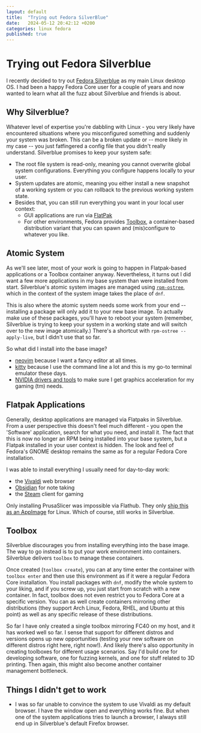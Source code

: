 ```yaml
---
layout: default
title:  "Trying out Fedora SilverBlue"
date:   2024-05-12 20:42:12 +0200
categories: linux fedora
published: true
---
```

# Trying out Fedora Silverblue

I recently decided to try out [Fedora Silverblue](https://fedoraproject.org/atomic-desktops/silverblue/) as my main Linux desktop OS. I had been a happy Fedora Core user for a couple of years and now wanted to learn what all the fuzz about Silverblue and friends is about.

## Why Silverblue?

Whatever level of expertise you're dabbling with Linux - you very likely have encountered situations where you misconfigured something and suddenly your system was broken. This can be a broken update or -- more likely in my case -- you just fatfingered a config file that you didn't really understand. Silverblue promises to keep your system safe:

- The root file system is read-only, meaning you cannot overwrite global system configurations. Everything you configure happens locally to your user.
- System updates are atomic, meaning you either install a new snapshot of a working system or you can rollback to the previous working system state.
- Besides that, you can still run everything you want in your local user context:
  - GUI applications are run via [FlatPak](https://www.flatpak.org)
  - For other environments, Fedora provides [Toolbox](https://docs.fedoraproject.org/en-US/fedora-silverblue/toolbox/), a container-based distribution variant that you can spawn and (mis)configure to whatever you like.

## Atomic System

As we'll see later, most of your work is going to happen in Flatpak-based applications or a Toolbox container anyway. Nevertheless, it turns out I did want a few more applications in my base system than were installed from start. Silverblue's atomic system images are managed using [`rpm-ostree`](https://coreos.github.io/rpm-ostree/), which in the context of the system image takes the place of `dnf`.

This is also where the atomic system needs some work from your end -- installing a package will only add it to your new base image. To actually make use of these packages, you'll have to reboot your system (remember, Silverblue is trying to keep your system in a working state and will switch over to the new image atomically.) There's a shortcut with `rpm-ostree --apply-live`, but I didn't use that so far.

So what did I install into the base image?
- [neovim](https://neovim.io) because I want a fancy editor at all times.
- [kitty](https://sw.kovidgoyal.net/kitty/) because I use the command line a lot and this is my go-to terminal emulator these days.
- [NVIDIA drivers and tools](https://docs.fedoraproject.org/en-US/fedora-silverblue/troubleshooting/#_using_nvidia_drivers) to make sure I get graphics acceleration for my gaming (tm) needs.

## Flatpak Applications

Generally, desktop applications are managed via Flatpaks in Silverblue. From a user perspective this doesn't feel much different - you open the 'Software' application, search for what you need, and install it. The fact that this is now no longer an RPM being installed into your base system, but a Flatpak installed in your user context is hidden. The look and feel of Fedora's GNOME desktop remains the same as for a regular Fedora Core installation.

I was able to install everything I usually need for day-to-day work:
- the [Vivaldi](https://vivaldi.com) web browser
- [Obsidian](https://obsidian.md) for note taking
- the [Steam](https://steamcommunity.com) client for gaming

Only installing PrusaSlicer was impossible via Flathub. They only [ship this as an AppImage](https://github.com/prusa3d/PrusaSlicer/releases) for Linux. Which of course, still works in Silverblue.

## Toolbox

Silverblue discourages you from installing everything into the base image. The way to go instead is to put your work environment into containers. Silverblue delivers `toolbox` to manage these containers.

Once created (`toolbox create`), you can at any time enter the container with `toolbox enter` and then use this environment as if it were a regular Fedora Core installation. You install packages with `dnf`, modify the whole system to your liking, and if you screw up, you just start from scratch with a new container. In fact, toolbox does not even restrict you to Fedora Core at a specific version. You can as well create containers mirroring other distributions (they support Arch Linux, Fedora, RHEL, and Ubuntu at this point) as well as any specific release of these distributions.

So far I have only created a single toolbox mirroring FC40 on my host, and it has worked well so far. I sense that support for different distros and versions opens up new opportunities (testing your new software on different distros right here, right now!). And likely there's also opportunity in creating toolboxes for different usage scenarios. Say I'd build one for developing software, one for fuzzing kernels, and one for stuff related to 3D printing. Then again, this might also become another container management bottleneck.

## Things I didn't get to work

- I was so far unable to convince the system to use Vivaldi as my default browser. I have the window open and everything works fine. But when one of the system applications tries to launch a browser, I always still end up in Silverblue's default Firefox browser. 
